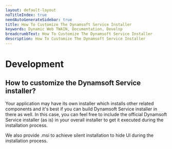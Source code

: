 ```yaml
---
layout: default-layout
noTitleIndex: true
needAutoGenerateSidebar: true
title: How To Customize The Dynamsoft Service Installer
keywords: Dynamic Web TWAIN, Documentation, Develop
breadcrumbText: How To Customize The Dynamsoft Service Installer
description: How To Customize The Dynamsoft Service Installer
---
```


# Development

## How to customize the Dynamsoft Service installer? 

<!--There are some cases where you might not want to use the official installers of Dynamsoft Service. -->

Your application may have its own installer which installs other related components and it's best if you can build Dynamsoft Service installer in there as well. In this case, you can feel free to include the official Dynamsoft Service installer (as is) in your overall installer to get it executed during the installation process.

We also provide .msi to achieve silent installation to hide UI during the installation process.

<!--
### You want to rebrand the installer

The official Dynamsoft Service installer is digitally signed by Dynamsoft Certificates and it also shows multiple labels belonging to Dynamsoft. To rebrand it, you would need a white-label version of it. This usually involves the [Customization Service]({{site.indepth}}development/Pro-service.html#customization-service). Contact [Dynamsoft Support Team]({{site.about}}getsupport.html) for more information.
-->

